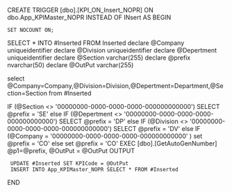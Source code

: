 
CREATE TRIGGER [dbo].[KPI_ON_Insert_NOPR] 
   ON  dbo.App_KPIMaster_NOPR 
   INSTEAD OF INsert
AS 
BEGIN

	SET NOCOUNT ON;
SELECT * INTO #Inserted FROM Inserted
declare		@Company uniqueidentifier
declare		@Division uniqueidentifier
declare		@Depertment uniqueidentifier
declare		@Section varchar(255)
declare		@prefix nvarchar(50)
declare		@OutPut varchar(255)

select @Company=Company,@Division=Division,@Depertment=Department,@Section=Section from #Inserted

IF (@Section <> '00000000-0000-0000-0000-000000000000')
            SELECT @prefix = 'SE'
else
	IF (@Depertment <> '00000000-0000-0000-0000-000000000000')
            SELECT @prefix = 'DP'
	else
		IF (@Division <> '00000000-0000-0000-0000-000000000000')
            SELECT @prefix = 'DV'
		else
			IF (@Company = '00000000-0000-0000-0000-000000000000' )
				set @prefix = 'CO'
			else
				set @prefix = 'CO'
EXEC	[dbo].[GetAutoGenNumber]
		@p1=@prefix,
		@OutPut = @OutPut OUTPUT

     UPDATE #Inserted SET KPICode = @OutPut
     INSERT INTO App_KPIMaster_NOPR SELECT * FROM #Inserted
END

